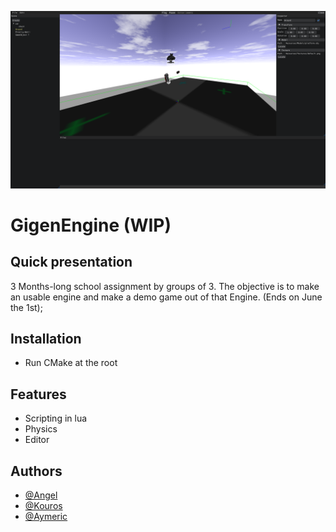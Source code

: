 

![Logo](Images/gigenEngine.png)

# GigenEngine (WIP)

## Quick presentation
3 Months-long school assignment by groups of 3. The objective is to make an usable engine and make a demo game out of that Engine.
(Ends on June the 1st); 



## Installation

- Run CMake at the root

## Features

- Scripting in lua
- Physics
- Editor

## Authors
- <a href="https://github.com/Angel-2180" target="_blank">@Angel</a>
- <a href="https://github.com/Kouros26" target="_blank">@Kouros</a>
- <a href="https://github.com/AymericIsart" target="_blank">@Aymeric</a>